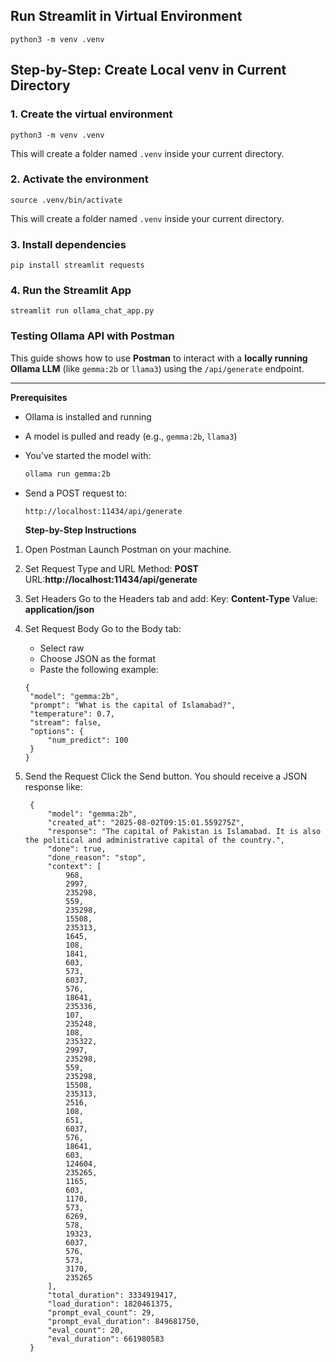 ## Run Streamlit in Virtual Environment

```
python3 -m venv .venv

```

## Step-by-Step: Create Local venv in Current Directory

### 1. Create the virtual environment

```
python3 -m venv .venv

```

This will create a folder named `.venv` inside your current directory.

### 2. Activate the environment

```
source .venv/bin/activate

```

This will create a folder named `.venv` inside your current directory.

### 3. Install dependencies

```
pip install streamlit requests
```

### 4. Run the Streamlit App

```
streamlit run ollama_chat_app.py
```

### Testing Ollama API with Postman

This guide shows how to use **Postman** to interact with a **locally running Ollama LLM** (like `gemma:2b` or `llama3`) using the `/api/generate` endpoint.

---

**Prerequisites**

- Ollama is installed and running
- A model is pulled and ready (e.g., `gemma:2b`, `llama3`)
- You’ve started the model with:
  ```bash
  ollama run gemma:2b
  ```
- Send a POST request to:

  ```bash
  http://localhost:11434/api/generate
  ```

  **Step-by-Step Instructions**

1. Open Postman
   Launch Postman on your machine.
2. Set Request Type and URL
   Method: **POST**
   URL:**http://localhost:11434/api/generate**

3. Set Headers
   Go to the Headers tab and add:
   Key: **Content-Type**
   Value: **application/json**
4. Set Request Body
   Go to the Body tab:

   - Select raw
   - Choose JSON as the format
   - Paste the following example:

   ```
   {
    "model": "gemma:2b",
    "prompt": "What is the capital of Islamabad?",
    "temperature": 0.7,
    "stream": false,
    "options": {
        "num_predict": 100
    }
   }

   ```

5. Send the Request
   Click the Send button.
   You should receive a JSON response like:
   ```
    {
        "model": "gemma:2b",
        "created_at": "2025-08-02T09:15:01.559275Z",
        "response": "The capital of Pakistan is Islamabad. It is also the political and administrative capital of the country.",
        "done": true,
        "done_reason": "stop",
        "context": [
            968,
            2997,
            235298,
            559,
            235298,
            15508,
            235313,
            1645,
            108,
            1841,
            603,
            573,
            6037,
            576,
            18641,
            235336,
            107,
            235248,
            108,
            235322,
            2997,
            235298,
            559,
            235298,
            15508,
            235313,
            2516,
            108,
            651,
            6037,
            576,
            18641,
            603,
            124604,
            235265,
            1165,
            603,
            1170,
            573,
            6269,
            578,
            19323,
            6037,
            576,
            573,
            3170,
            235265
        ],
        "total_duration": 3334919417,
        "load_duration": 1820461375,
        "prompt_eval_count": 29,
        "prompt_eval_duration": 849681750,
        "eval_count": 20,
        "eval_duration": 661980583
    }
   ```
